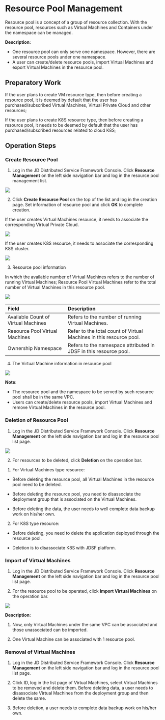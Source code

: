 # Resource Pool Management

Resource pool is a concept of a group of resource collection. With the resource pool, resources such as Virtual Machines and Containers under the namespace can be managed.

**Description:**

-   One resource pool can only serve one namespace. However, there are several resource pools under one namespace.
-   A user can create/delete resource pools, import Virtual Machines and export Virtual Machines in the resource pool.

## Preparatory Work

If the user plans to create VM resource type, then before creating a resource pool, it is deemed by default that the user has purchased/subscribed Virtual Machines, Virtual Private Cloud and other resources;

If the user plans to create K8S resource type, then before creating a resource pool, it needs to be deemed by default that the user has purchased/subscribed resources related to cloud K8S;


## Operation Steps

### Create Resource Pool

1.	Log in the JD Distributed Service Framework Console. Click **Resource Management** on the left side navigation bar and log in the resource pool management list.

![](../../../../../image/Internet-Middleware/JD-Distributed-Service-Framework/rsm-list-1.png)

2. 	Click **Create Resource Pool** on the top of the list and log in the creation page. Set information of resource pool and click **OK** to complete creation.

If the user creates Virtual Machines resource, it needs to associate the corresponding Virtual Private Cloud.

![](../../../../../image/Internet-Middleware/JD-Distributed-Service-Framework/rsm-create-pool-1.png)

If the user creates K8S resource, it needs to associate the corresponding K8S cluster.

![](../../../../../image/Internet-Middleware/JD-Distributed-Service-Framework/rsm-create-pool-k8s.png)


3. Resource pool information

In which the available number of Virtual Machines refers to the number of running Virtual Machines; Resource Pool Virtual Machines refer to the total number of Virtual Machines in this resource pool.

![](../../../../../image/Internet-Middleware/JD-Distributed-Service-Framework/rsm-pool-detail.png)

| Field | Description |
| :- | :- |
|  Available Count of Virtual Machines |  Refers to the number of running Virtual Machines. |
|  Resource Pool Virtual Machines  |  Refer to the total count of Virtual Machines in this resource pool.  |
|  Ownership Namespace  |  Refers to the namespace attributed in JDSF in this resource pool.  |


4. The Virtual Machine information in resource pool

![](../../../../../image/Internet-Middleware/JD-Distributed-Service-Framework/rsm-pool-vmlist.png)


**Note:**

-   The resource pool and the namespace to be served by such resource pool shall be in the same VPC.
-   Users can create/delete resource pools, import Virtual Machines and remove Virtual Machines in the resource pool.
 

### Deletion of Resource Pool

1. 	Log in the JD Distributed Service Framework Console. Click **Resource Management** on the left side navigation bar and log in the resource pool list page.

![](../../../../../image/Internet-Middleware/JD-Distributed-Service-Framework/rsm-list-1.png)

2. 	For resources to be deleted, click **Deletion** on the operation bar.

1) For Virtual Machines type resource:

- Before deleting the resource pool, all Virtual Machines in the resource pool need to be deleted.

- Before deleting the resource pool, you need to disassociate the deployment group that is associated on the Virtual Machines.

- Before deleting the data, the user needs to well complete data backup work on his/her own.

2) For K8S type resource:

- Before deleting, you need to delete the application deployed through the resource pool.

- Deletion is to disassociate K8S with JDSF platform.



### Import of Virtual Machines

1. 	Log in the JD Distributed Service Framework Console. Click **Resource Management** on the left side navigation bar and log in the resource pool list page.

2. 	For the resource pool to be operated, click **Import Virtual Machines** on the operation bar.


![](../../../../../image/Internet-Middleware/JD-Distributed-Service-Framework/rsm-import-1.png)


**Description:**

1. Now, only Virtual Machines under the same VPC can be associated and those unassociated can be imported.

2. One Virtual Machine can be associated with 1 resource pool.


### Removal of Virtual Machines

1. Log in the JD Distributed Service Framework Console.	Click **Resource Management** on the left side navigation bar and log in the resource pool list page.

2. Click ID, log in the list page of Virtual Machines, select Virtual Machines to be removed and delete them. Before deleting data, a user needs to disassociate Virtual Machines from the deployment group and then delete the same.

3. Before deletion, a user needs to complete data backup work on his/her own.



